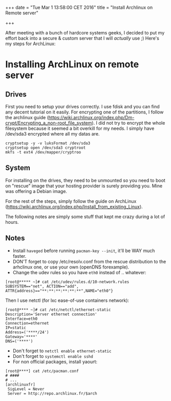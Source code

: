 +++
date = "Tue Mar  1 13:58:00 CET 2016"
title = "Install Archlinux on Remote server"

+++

After meeting with a bunch of hardcore systems geeks, I decided to put my effort
back into a secure & custom server that I will *actually* use ;)
 Here's my steps for ArchLinux:

# Installing ArchLinux on remote server #

## Drives ##
First you need to setup your drives correctly. I use fdisk and you can find
any decent tutorial on it easily.
For encrypting one of the partitions, I follow the archlinux guide
(https://wiki.archlinux.org/index.php/Dm-crypt/Encrypting_a_non-root_file_system).
I did not try to encrypt the whole filesystem because it seemed a bit overkill
for my needs. I simply have /dev/sda3 encrypted where all my datas are.

```
cryptsetup -y -v luksFormat /dev/sda3
cryptsetup open /dev/sda3 cryptroot
mkfs -t ext4 /dev/mapper/cryptroo
```

## System ##

For installing on the drives, they need to be unmounted so you need to boot on
"rescue" image that your hosting provider is surely providing you. Mine was
offering a Debian image.

For the rest of the steps, simply follow the guide on ArchLinux
(https://wiki.archlinux.org/index.php/Install_from_existing_Linux).

The following notes are simply some stuff that kept me crazy during a lot of
hours.

## Notes ##

* Install `haveged` before running `pacman-key --init`, it'll be WAY much
  faster.
* DON'T forget to copy /etc/resolv.conf from the rescue distribution to the
  arhclinux one, or use your own (openDNS forexample).
* Change the udev rules so you have `eth0` instead of .. whatever:
```
[root@***** ~]# cat /etc/udev/rules.d/10-network.rules
SUBSYSTEM=="net", ACTION=="add", ATTR{address}=="**:**:**:**:**:**",NAME="eth0"}
```
Then I use netctl (for lxc ease-of-use containers network):
```
[root@**** ~]# cat /etc/netctl/ethernet-static
Description='Server ethernet connection'
Interface=eth0
Connection=ethernet
IP=static
Address=('****/24')
Gateway='****'
DNS=('****')
```
* Don't forget to `netctl enable ethernet-static`
* Don't forget to `systemctl enable sshd`
* For non official packages, install yaourt:
```
[root@****] cat /etc/pacman.conf
# ####
# ...
[archlinuxfr]
 SigLevel = Never
 Server = http://repo.archlinux.fr/$arch
```
